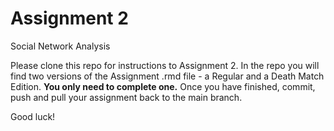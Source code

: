 # Assignment 2
Social Network Analysis

Please clone this repo for instructions to Assignment 2. In the repo you will find two versions of the Assignment .rmd file - a Regular and a Death Match Edition. **You only need to complete one.** Once you have finished, commit, push and pull your assignment back to the main branch.

Good luck!
